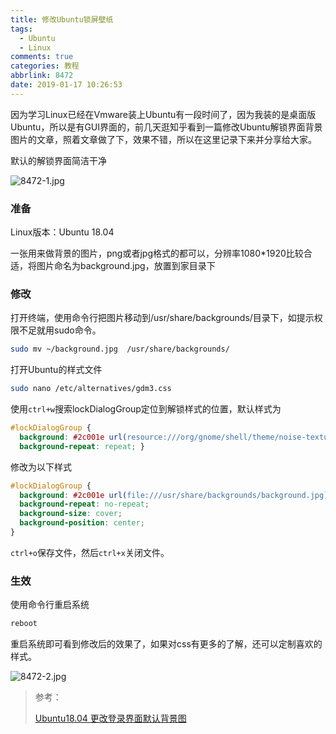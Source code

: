 ```yaml
---
title: 修改Ubuntu锁屏壁纸
tags:
  - Ubuntu
  - Linux
comments: true
categories: 教程
abbrlink: 8472
date: 2019-01-17 10:26:53
---
```


因为学习Linux已经在Vmware装上Ubuntu有一段时间了，因为我装的是桌面版Ubuntu，所以是有GUI界面的，前几天逛知乎看到一篇修改Ubuntu解锁界面背景图片的文章，照着文章做了下，效果不错，所以在这里记录下来并分享给大家。

<!--more-->

默认的解锁界面简洁干净

![8472-1.jpg](https://i.loli.net/2020/02/19/JD8EIgjwfk7cASa.jpg)

### 准备

Linux版本：Ubuntu 18.04

一张用来做背景的图片，png或者jpg格式的都可以，分辨率1080*1920比较合适，将图片命名为background.jpg，放置到家目录下

### 修改

打开终端，使用命令行把图片移动到/usr/share/backgrounds/目录下，如提示权限不足就用sudo命令。

```bash
sudo mv ~/background.jpg  /usr/share/backgrounds/
```

打开Ubuntu的样式文件

```bash
sudo nano /etc/alternatives/gdm3.css
```

使用`ctrl+w`搜索lockDialogGroup定位到解锁样式的位置，默认样式为

```css
#lockDialogGroup {
  background: #2c001e url(resource:///org/gnome/shell/theme/noise-texture.png);
  background-repeat: repeat; }
```

修改为以下样式

```css
#lockDialogGroup {
  background: #2c001e url(file:///usr/share/backgrounds/background.jpg);         
  background-repeat: no-repeat;
  background-size: cover;
  background-position: center; 
}
```

`ctrl+o`保存文件，然后`ctrl+x`关闭文件。

### 生效

使用命令行重启系统

```bash
reboot
```

重启系统即可看到修改后的效果了，如果对css有更多的了解，还可以定制喜欢的样式。

![8472-2.jpg](https://i.loli.net/2020/02/19/fLCPKhD6Jg27Bq9.jpg)

> 参考：
>
> [Ubuntu18.04 更改登录界面默认背景图](https://zhuanlan.zhihu.com/p/36470249)